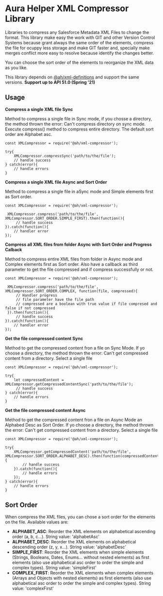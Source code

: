 # **Aura Helper XML Compressor Library**
Libraries to compress any Salesforce Metadata XML Files to change the format. This library make easy the work with GIT and other Version Control Systems because grant always the same order of the elements, compress the file for ocuppy less storage and make GIT faster and, specially make merges conflict more easy to resolve because identify the changes better.

You can choose the sort order of the elements to reorganize the XML data as you like.

This library depends on [@ah/xml-definitions](https://github.com/JJLongoria/aura-helper-xml-definitions) and support the same versions. **Support up to API 51.0 (Spring ’21)**

## **Usage**

**Compress a single XML file Sync**

Method to compress a single file in Sync mode, if you chosse a directory, the method thrown the error: Can't compress directory on sync mode. Execute compress() method to compress entire directory. The default sort order are Alphabet asc.

    const XMLCompressor = require('@ah/xml-compressor');

    try{
        XMLCompressor.compressSync('path/to/the/file');
        // handle success
    } catch(error){
        // handle errors
    }

**Compress a single XML file Async and Sort Order**

Method to compress a single file in aSync mode and Simple elements first as Sort order.

    const XMLCompressor = require('@ah/xml-compressor');

     XMLCompressor.compress('path/to/the/file', XMLCompressor.SORT_ORDER.SIMPLE_FIRST).then(function(){
         // handle success
    }).catch(function(){
        // handler error
    });

**Compress all XML files from folder Async with Sort Order and Progress Calback**

Method to compress entire XML files from folder in Async mode and Complex elements first as Sort order. Also have a callback as third parameter to get the file compressed and if compress successfully or not.

    const XMLCompressor = require('@ah/xml-compressor');

     XMLCompressor.compress('path/to/the/file', XMLCompressor.SORT_ORDER.COMPLEX, function(file, compressed){
         // Handler progress
         // file parameter have the file path
         // compressed are a boolean with true value if file compresed and false if not compressed
     }).then(function(){
         // handle success
    }).catch(function(){
        // handler error
    });

**Get the file compressed content Sync**

Method to get the compressed content fron a file on Sync Mode. If yo choose a directory, the method thrown the error: Can't get compressed content from a directory. Select a single file

    const XMLCompressor = require('@ah/xml-compressor');

    try{
        let compressedContent = XMLCompressor.getCompressedContentSync('path/to/the/file');
         // handle success
    } catch(error){
        // handle errors
    }

**Get the file compressed content Async**

Method to get the compressed content fron a file on Async Mode an Alphabed Desc as Sort Order. If yo choose a directory, the method thrown the error: Can't get compressed content from a directory. Select a single file

    const XMLCompressor = require('@ah/xml-compressor');

    try{
        XMLCompressor.getCompressedContent('path/to/the/file', XMLCompressor.SORT_ORDER.ALPHABET_DESC).then(function(compressedContent){
            // handle success
        }).catch(function(){
            // handle errors
        });
    } catch(error){
        // handle errors
    }

## Sort Order
When compress the XML files, you can chose a sort order for the elements on the file. Available values are:

- **ALPHABET_ASC**: Reorder the XML elements on alphabetical ascending order (a, b, c...). String value: 'alphabetAsc'
- **ALPHABET_DESC**: Reorder the XML elements on alphabetical descending order (z, y, x...). String value: 'alphabetDesc'
- **SIMPLE_FIRST**: Reorder the XML elements when simple elements (Strings, Booleans, Dates, Enums... without nested elements) as first elements (also use alphabetical asc order to order the simple and complex types). String value: 'simpleFirst'
- **COMPLEX_FIRST**: Reorder the XML elements when complex elements (Arrays and Objects with nested elements) as first elements (also use alphabetical asc order to order the simple and complex types). String value: 'complexFirst'

